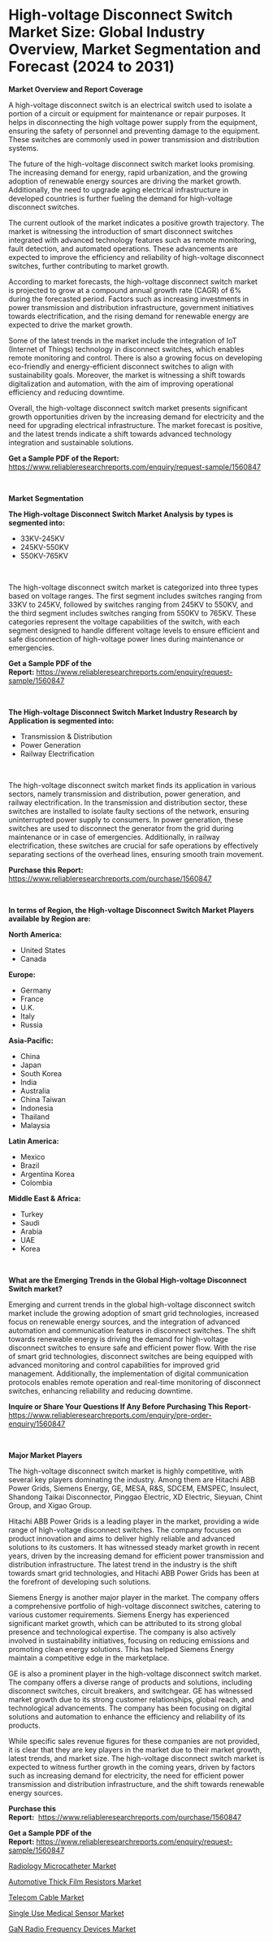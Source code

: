 <p><h1>High-voltage Disconnect Switch Market Size: Global Industry Overview, Market Segmentation and Forecast (2024 to 2031)</h1></p><p><strong>Market Overview and Report Coverage</strong></p>
<p><p>A high-voltage disconnect switch is an electrical switch used to isolate a portion of a circuit or equipment for maintenance or repair purposes. It helps in disconnecting the high voltage power supply from the equipment, ensuring the safety of personnel and preventing damage to the equipment. These switches are commonly used in power transmission and distribution systems.</p><p>The future of the high-voltage disconnect switch market looks promising. The increasing demand for energy, rapid urbanization, and the growing adoption of renewable energy sources are driving the market growth. Additionally, the need to upgrade aging electrical infrastructure in developed countries is further fueling the demand for high-voltage disconnect switches.</p><p>The current outlook of the market indicates a positive growth trajectory. The market is witnessing the introduction of smart disconnect switches integrated with advanced technology features such as remote monitoring, fault detection, and automated operations. These advancements are expected to improve the efficiency and reliability of high-voltage disconnect switches, further contributing to market growth.</p><p>According to market forecasts, the high-voltage disconnect switch market is projected to grow at a compound annual growth rate (CAGR) of 6% during the forecasted period. Factors such as increasing investments in power transmission and distribution infrastructure, government initiatives towards electrification, and the rising demand for renewable energy are expected to drive the market growth.</p><p>Some of the latest trends in the market include the integration of IoT (Internet of Things) technology in disconnect switches, which enables remote monitoring and control. There is also a growing focus on developing eco-friendly and energy-efficient disconnect switches to align with sustainability goals. Moreover, the market is witnessing a shift towards digitalization and automation, with the aim of improving operational efficiency and reducing downtime.</p><p>Overall, the high-voltage disconnect switch market presents significant growth opportunities driven by the increasing demand for electricity and the need for upgrading electrical infrastructure. The market forecast is positive, and the latest trends indicate a shift towards advanced technology integration and sustainable solutions.</p></p>
<p><strong>Get a Sample PDF of the Report:</strong> <a href="https://www.reliableresearchreports.com/enquiry/request-sample/1560847">https://www.reliableresearchreports.com/enquiry/request-sample/1560847</a></p>
<p>&nbsp;</p>
<p><strong>Market Segmentation</strong></p>
<p><strong>The High-voltage Disconnect Switch Market Analysis by types is segmented into:</strong></p>
<p><ul><li>33KV-245KV</li><li>245KV-550KV</li><li>550KV-765KV</li></ul></p>
<p>&nbsp;</p>
<p><p>The high-voltage disconnect switch market is categorized into three types based on voltage ranges. The first segment includes switches ranging from 33KV to 245KV, followed by switches ranging from 245KV to 550KV, and the third segment includes switches ranging from 550KV to 765KV. These categories represent the voltage capabilities of the switch, with each segment designed to handle different voltage levels to ensure efficient and safe disconnection of high-voltage power lines during maintenance or emergencies.</p></p>
<p><strong>Get a Sample PDF of the Report:</strong>&nbsp;<a href="https://www.reliableresearchreports.com/enquiry/request-sample/1560847">https://www.reliableresearchreports.com/enquiry/request-sample/1560847</a></p>
<p>&nbsp;</p>
<p><strong>The High-voltage Disconnect Switch Market Industry Research by Application is segmented into:</strong></p>
<p><ul><li>Transmission & Distribution</li><li>Power Generation</li><li>Railway Electrification</li></ul></p>
<p>&nbsp;</p>
<p><p>The high-voltage disconnect switch market finds its application in various sectors, namely transmission and distribution, power generation, and railway electrification. In the transmission and distribution sector, these switches are installed to isolate faulty sections of the network, ensuring uninterrupted power supply to consumers. In power generation, these switches are used to disconnect the generator from the grid during maintenance or in case of emergencies. Additionally, in railway electrification, these switches are crucial for safe operations by effectively separating sections of the overhead lines, ensuring smooth train movement.</p></p>
<p><strong>Purchase this Report:</strong>&nbsp; <a href="https://www.reliableresearchreports.com/purchase/1560847">https://www.reliableresearchreports.com/purchase/1560847</a></p>
<p>&nbsp;</p>
<p><strong>In terms of Region, the High-voltage Disconnect Switch Market Players available by Region are:</strong></p>
<p>
    <p> <strong> North America: </strong>
        <ul>
            <li>United States</li>
            <li>Canada</li>
        </ul>
        </p> 
    <p> <strong> Europe: </strong>
        <ul>
            <li>Germany</li>
            <li>France</li>
            <li>U.K.</li>
            <li>Italy</li>
            <li>Russia</li>
        </ul>
        </p> 
    <p> <strong> Asia-Pacific: </strong>
        <ul>
            <li>China</li>
            <li>Japan</li>
            <li>South Korea</li>
            <li>India</li>
            <li>Australia</li>
            <li>China Taiwan</li>
            <li>Indonesia</li>
            <li>Thailand</li>
            <li>Malaysia</li>
        </ul>
        </p> 
    <p> <strong> Latin America: </strong>
        <ul>
            <li>Mexico</li>
            <li>Brazil</li>
            <li>Argentina Korea</li>
            <li>Colombia</li>
        </ul>
        </p> 
    <p> <strong> Middle East & Africa: </strong>
        <ul>
            <li>Turkey</li>
            <li>Saudi</li>
            <li>Arabia</li>
            <li>UAE</li>
            <li>Korea</li>
        </ul>
    </p>
    </p>
<p>&nbsp;</p>
<p><strong>What are the Emerging Trends in the Global High-voltage Disconnect Switch market?</strong></p>
<p><p>Emerging and current trends in the global high-voltage disconnect switch market include the growing adoption of smart grid technologies, increased focus on renewable energy sources, and the integration of advanced automation and communication features in disconnect switches. The shift towards renewable energy is driving the demand for high-voltage disconnect switches to ensure safe and efficient power flow. With the rise of smart grid technologies, disconnect switches are being equipped with advanced monitoring and control capabilities for improved grid management. Additionally, the implementation of digital communication protocols enables remote operation and real-time monitoring of disconnect switches, enhancing reliability and reducing downtime.</p></p>
<p><strong>Inquire or Share Your Questions If Any Before Purchasing This Report</strong>- <a href="https://www.reliableresearchreports.com/enquiry/pre-order-enquiry/1560847">https://www.reliableresearchreports.com/enquiry/pre-order-enquiry/1560847</a></p>
<p>&nbsp;</p>
<p><strong>Major Market Players</strong></p>
<p><p>The high-voltage disconnect switch market is highly competitive, with several key players dominating the industry. Among them are Hitachi ABB Power Grids, Siemens Energy, GE, MESA, R&S, SDCEM, EMSPEC, Insulect, Shandong Taikai Disconnector, Pinggao Electric, XD Electric, Sieyuan, Chint Group, and Xigao Group. </p><p>Hitachi ABB Power Grids is a leading player in the market, providing a wide range of high-voltage disconnect switches. The company focuses on product innovation and aims to deliver highly reliable and advanced solutions to its customers. It has witnessed steady market growth in recent years, driven by the increasing demand for efficient power transmission and distribution infrastructure. The latest trend in the industry is the shift towards smart grid technologies, and Hitachi ABB Power Grids has been at the forefront of developing such solutions.</p><p>Siemens Energy is another major player in the market. The company offers a comprehensive portfolio of high-voltage disconnect switches, catering to various customer requirements. Siemens Energy has experienced significant market growth, which can be attributed to its strong global presence and technological expertise. The company is also actively involved in sustainability initiatives, focusing on reducing emissions and promoting clean energy solutions. This has helped Siemens Energy maintain a competitive edge in the marketplace.</p><p>GE is also a prominent player in the high-voltage disconnect switch market. The company offers a diverse range of products and solutions, including disconnect switches, circuit breakers, and switchgear. GE has witnessed market growth due to its strong customer relationships, global reach, and technological advancements. The company has been focusing on digital solutions and automation to enhance the efficiency and reliability of its products.</p><p>While specific sales revenue figures for these companies are not provided, it is clear that they are key players in the market due to their market growth, latest trends, and market size. The high-voltage disconnect switch market is expected to witness further growth in the coming years, driven by factors such as increasing demand for electricity, the need for efficient power transmission and distribution infrastructure, and the shift towards renewable energy sources.</p></p>
<p><strong>Purchase this Report:</strong>&nbsp;&nbsp;<a href="https://www.reliableresearchreports.com/purchase/1560847">https://www.reliableresearchreports.com/purchase/1560847</a></p>
<p></p>
<p><strong>Get a Sample PDF of the Report:</strong>&nbsp;<a href="https://www.reliableresearchreports.com/enquiry/request-sample/1560847">https://www.reliableresearchreports.com/enquiry/request-sample/1560847</a></p>
<p><p><a href="https://github.com/luckyshygirl/Market-Research-Report-List-2/blob/main/radiology-microcatheter-market.md">Radiology Microcatheter Market</a></p><p><a href="https://github.com/vimar16th/Market-Research-Report-List-2/blob/main/automotive-thick-film-resistors-market.md">Automotive Thick Film Resistors Market</a></p><p><a href="https://github.com/pizolina/Market-Research-Report-List-2/blob/main/telecom-cable-market.md">Telecom Cable Market</a></p><p><a href="https://github.com/lbird53714/Market-Research-Report-List-2/blob/main/single-use-medical-sensor-market.md">Single Use Medical Sensor Market</a></p><p><a href="https://github.com/sofayahoo2023/Market-Research-Report-List-2/blob/main/gan-radio-frequency-devices-market.md">GaN Radio Frequency Devices Market</a></p></p>